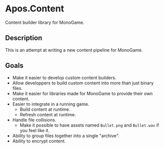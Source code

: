 # Apos.Content
Content builder library for MonoGame.

## Description
This is an attempt at writing a new content pipeline for MonoGame.

## Goals
* Make it easier to develop custom content builders.
* Allow developpers to build custom content into more than just binary files.
* Make it easier for libraries made for MonoGame to provide their own content.
* Easier to integrate in a running game.
  * Build content at runtime.
  * Refresh content at runtime.
* Handle file collisions.
  * Make it possible to have assets named `Bullet.png` and `Bullet.wav` if you feel like it.
* Ability to group files together into a single "archive".
* Ability to encrypt content.

